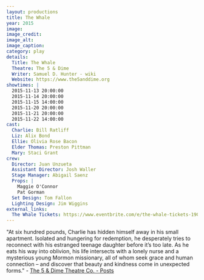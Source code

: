 ```yaml
---
layout: productions
title: The Whale
year: 2015
image:
image_credit: 
image_alt:
image_caption:
category: play
details:
  Title: The Whale
  Theatre: The 5 & Dime
  Writer: Samuel D. Hunter - wiki
  Website: https://www.the5anddime.org
showtimes: |
  2015-11-13 20:00:00
  2015-11-14 20:00:00
  2015-11-15 14:00:00
  2015-11-20 20:00:00
  2015-11-21 20:00:00
  2015-11-22 14:00:00
cast:
  Charlie: Bill Ratliff
  Liz: Alix Bond
  Ellie: Olivia Rose Bacon
  Elder Thomas: Preston Pittman
  Mary: Staci Grant
crew:
  Director: Juan Unzueta
  Assistant Director: Josh Waller
  Stage Manager: Abigail Saenz
  Props: |
    Maggie O'Connor
    Pat Gorman
  Set Design: Tom Fallon
  Lighting Design: Jim Wiggins
external_links:
  The Whale Tickets: https://www.eventbrite.com/e/the-whale-tickets-19043435428
---
```

"At six hundred pounds, Charlie has hidden himself away in his small apartment. Isolated and hungering for redemption, he desperately tries to reconnect with his estranged teenage daughter before it’s too late. As he eats his way into oblivion, his life intersects with a lonely nurse and a mysterious young Mormon missionary, all of whom seek grace and human connection – and discover that beauty and kindness come in unexpected forms." - [The 5 & Dime Theatre Co. - Posts](https://www.facebook.com/The5andDime/posts/1076410805710848)
